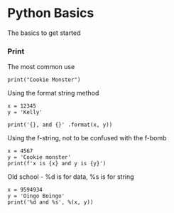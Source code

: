 # Python Basics
The basics to get started

### Print

The most common use
```
print("Cookie Monster")
```

Using the format string method
```
x = 12345
y = 'Kelly'

print('{}, and {}' .format(x, y))
```

Using the f-string, not to be confused with the f-bomb
```
x = 4567
y = 'Cookie monster'
print(f'x is {x} and y is {y}')
```

Old school - %d is for data, %s is for string
```
x = 9594934
y = 'Oingo Boingo'
print('%d and %s', %(x, y))
```
